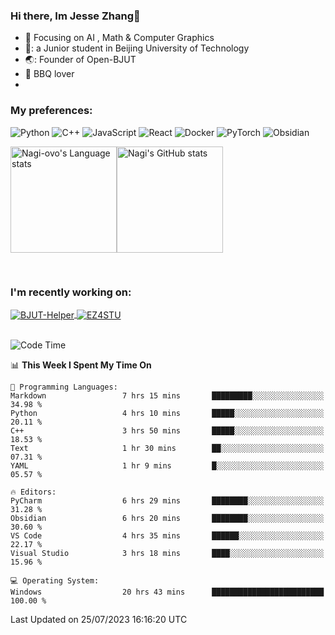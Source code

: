 ### Hi there, Im Jesse Zhang👋
- :orange_book: Focusing on AI , Math & Computer Graphics
- 🔬: a Junior student in Beijing University of Technology
- 🌏: Founder of Open-BJUT
- :meat_on_bone: BBQ lover
- 
### My preferences:
![Python](https://img.shields.io/badge/python-3670A0?style=for-the-badge&logo=python&logoColor=ffdd54)
![C++](https://img.shields.io/badge/c++-%2300599C.svg?style=for-the-badge&logo=c%2B%2B&logoColor=white)
![JavaScript](https://img.shields.io/badge/javascript-%23323330.svg?style=for-the-badge&logo=javascript&logoColor=%23F7DF1E)
![React](https://img.shields.io/badge/react-%2320232a.svg?style=for-the-badge&logo=react&logoColor=%2361DAFB)
![Docker](https://img.shields.io/badge/docker-%230db7ed.svg?style=for-the-badge&logo=docker&logoColor=white)
![PyTorch](https://img.shields.io/badge/PyTorch-%23EE4C2C.svg?style=for-the-badge&logo=PyTorch&logoColor=white)
![Obsidian](https://img.shields.io/badge/Obsidian-%23483699.svg?style=for-the-badge&logo=obsidian&logoColor=white)

<div style="display:flex; flex-wrap:wrap; height: 200px;">
  <img height="170" src="https://github-readme-stats-git-main-nagi-ovo.vercel.app/api/top-langs/?username=Nagi-ovo&hide=css,scss,html,java,typescript&layout=compact&card_width=345&card_height=400" alt="Nagi-ovo's Language stats">
  <img height="170" src="https://github-readme-stats-git-main-nagi-ovo.vercel.app/api?username=Nagi-ovo&show_icons=true&theme=radical" alt="Nagi's GitHub stats">
</div>

### I'm recently working on:</a>

 <div>
<a href="https://github.com/Open-BJUT/BJUT-Helper">
  <img align="center" src="https://github-readme-stats-git-main-nagi-ovo.vercel.app/api/pin/?username=Nagi-ovo&repo=BJUT-Helper" alt="BJUT-Helper">
</a>
<a href="https://github.com/Nagi-ovo/EZ4STU">
  <img align="center" src="https://github-readme-stats-git-main-nagi-ovo.vercel.app/api/pin/?username=Nagi-ovo&repo=EZ4STU" alt="EZ4STU">
</a>  
</div>

<br />

<!--START_SECTION:waka-->
![Code Time](http://img.shields.io/badge/Code%20Time-121%20hrs%2014%20mins-blue)

📊 **This Week I Spent My Time On** 

```text
💬 Programming Languages: 
Markdown                 7 hrs 15 mins       █████████░░░░░░░░░░░░░░░░   34.98 % 
Python                   4 hrs 10 mins       █████░░░░░░░░░░░░░░░░░░░░   20.11 % 
C++                      3 hrs 50 mins       █████░░░░░░░░░░░░░░░░░░░░   18.53 % 
Text                     1 hr 30 mins        ██░░░░░░░░░░░░░░░░░░░░░░░   07.31 % 
YAML                     1 hr 9 mins         █░░░░░░░░░░░░░░░░░░░░░░░░   05.57 % 

🔥 Editors: 
PyCharm                  6 hrs 29 mins       ████████░░░░░░░░░░░░░░░░░   31.28 % 
Obsidian                 6 hrs 20 mins       ████████░░░░░░░░░░░░░░░░░   30.60 % 
VS Code                  4 hrs 35 mins       ██████░░░░░░░░░░░░░░░░░░░   22.17 % 
Visual Studio            3 hrs 18 mins       ████░░░░░░░░░░░░░░░░░░░░░   15.96 % 

💻 Operating System: 
Windows                  20 hrs 43 mins      █████████████████████████   100.00 % 
```


 Last Updated on 25/07/2023 16:16:20 UTC
<!--END_SECTION:waka-->



